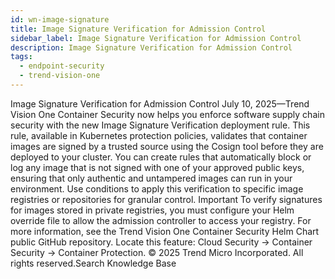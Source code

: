 ```yaml
---
id: wn-image-signature
title: Image Signature Verification for Admission Control
sidebar_label: Image Signature Verification for Admission Control
description: Image Signature Verification for Admission Control
tags:
  - endpoint-security
  - trend-vision-one
---
```


 Image Signature Verification for Admission Control July 10, 2025—Trend Vision One Container Security now helps you enforce software supply chain security with the new Image Signature Verification deployment rule. This rule, available in Kubernetes protection policies, validates that container images are signed by a trusted source using the Cosign tool before they are deployed to your cluster. You can create rules that automatically block or log any image that is not signed with one of your approved public keys, ensuring that only authentic and untampered images can run in your environment. Use conditions to apply this verification to specific image registries or repositories for granular control. Important To verify signatures for images stored in private registries, you must configure your Helm override file to allow the admission controller to access your registry. For more information, see the Trend Vision One Container Security Helm Chart public GitHub repository. Locate this feature: Cloud Security → Container Security → Container Protection. © 2025 Trend Micro Incorporated. All rights reserved.Search Knowledge Base